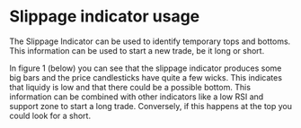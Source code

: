 # Slippage indicator usage
The Slippage Indicator can be used to identify temporary tops and bottoms. This information can be used to start a new trade, be it long or short. 

In figure 1 (below) you can see that the slippage indicator produces some big bars and the price candlesticks have quite a few wicks. This indicates that liquidy is low and that there could be a possible bottom. This information can be combined with other indicators like a low RSI and support zone to start a long trade. Conversely, if this happens at the top you could look for a short.
